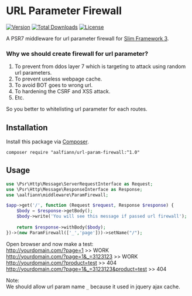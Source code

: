 # URL Parameter Firewall

[![Version](https://img.shields.io/badge/latest-1.0.0-green.svg)](https://github.com/aalfiann/url-param-firewall)
[![Total Downloads](https://poser.pugx.org/aalfiann/url-param-firewall/downloads)](https://packagist.org/packages/aalfiann/url-param-firewall)
[![License](https://poser.pugx.org/aalfiann/url-param-firewall/license)](https://github.com/aalfiann/url-param-firewall/blob/HEAD/LICENSE.md)

A PSR7 middleware for url parameter firewall for [Slim Framework 3](https://slimframework.com).  

### Why we should create firewall for url parameter?
1. To prevent from ddos layer 7 which is targeting to attack using random url parameters.
2. To prevent useless webpage cache.
3. To avoid BOT goes to wrong url.
4. To hardening the CSRF and XSS attack.
5. Etc.

So you better to whitelisting url parameter for each routes. 


## Installation

Install this package via [Composer](https://getcomposer.org/).
```
composer require "aalfiann/url-param-firewall:^1.0"
```

## Usage

```php
use \Psr\Http\Message\ServerRequestInterface as Request;
use \Psr\Http\Message\ResponseInterface as Response;
use \aalfiann\middleware\ParamFirewall;

$app->get('/', function (Request $request, Response $response) {
    $body = $response->getBody();
    $body->write('You will see this message if passed url firewall');
    
    return $response->withBody($body);
})->(new ParamFirewall(['_','page']))->setName("/");
```

Open browser and now make a test:  
http://yourdomain.com/?page=1                           >> WORK  
http://yourdomain.com/?page=1&_=3123123                 >> WORK  
http://yourdomain.com/?product=test                     >> 404  
http://yourdomain.com/?page=1&_=3123123&product=test    >> 404  


Note:  
We should allow url param name `_` because it used in jquery ajax cache. 